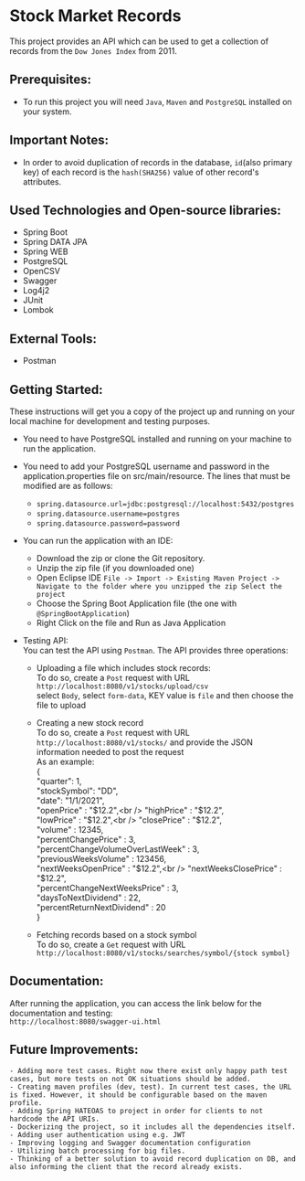 # Stock Market Records
This project provides an API which can be used to get a collection of records from the `Dow Jones Index` from 2011.

## Prerequisites:
- To run this project you will need `Java`, `Maven` and `PostgreSQL` installed on your system.

## Important Notes:
- In order to avoid duplication of records in the database, `id`(also primary key) of each record is the `hash(SHA256)` value of other record's attributes.

## Used Technologies and Open-source libraries:
 - Spring Boot
 - Spring DATA JPA
 - Spring WEB
 - PostgreSQL
 - OpenCSV
 - Swagger
 - Log4j2
 - JUnit
 - Lombok

## External Tools:
- Postman

## Getting Started:
These instructions will get you a copy of the project up and running on your local machine for development and testing purposes.
- You need to have PostgreSQL installed and running on your machine to run the application.
- You need to add your PostgreSQL username and password in the application.properties file on src/main/resource. 
The lines that must be modified are as follows:
    - `spring.datasource.url=jdbc:postgresql://localhost:5432/postgres`
    - `spring.datasource.username=postgres`
    - `spring.datasource.password=password`
- You can run the application with an IDE:
    - Download the zip or clone the Git repository.
    - Unzip the zip file (if you downloaded one)
    - Open Eclipse IDE
        `File -> Import -> Existing Maven Project -> Navigate to the folder where you unzipped the zip
        Select the project`
    - Choose the Spring Boot Application file (the one with `@SpringBootApplication`)
    - Right Click on the file and Run as Java Application
    
- Testing API:<br />
You can test the API using `Postman`. The API provides three operations:
    
    - Uploading a file which includes stock records:<br />
    To do so, create a `Post` request with URL `http://localhost:8080/v1/stocks/upload/csv` <br />
    select `Body`, select `form-data`, KEY value is `file` and then choose the file to upload
    
    - Creating a new stock record <br />
    To do so, create a `Post` request with URL `http://localhost:8080/v1/stocks/` and provide the JSON information needed to post the request <br />
    As an example:<br />
    {<br />
        "quarter": 1,<br />
        "stockSymbol": "DD",<br />
        "date": "1/1/2021",<br />
        "openPrice" : "$12.2",<br />
        "highPrice" : "$12.2",<br />
        "lowPrice" : "$12.2",<br />
        "closePrice" : "$12.2",<br />
        "volume" : 12345,<br />
        "percentChangePrice" : 3,<br />
        "percentChangeVolumeOverLastWeek" : 3,<br />
        "previousWeeksVolume" : 123456,<br />
        "nextWeeksOpenPrice" : "$12.2",<br />
        "nextWeeksClosePrice" : "$12.2",<br />
        "percentChangeNextWeeksPrice" : 3,<br />
        "daysToNextDividend" : 22,<br />
        "percentReturnNextDividend" : 20<br />
    }
    
    - Fetching records based on a stock symbol<br />
    To do so, create a `Get` request with URL `http://localhost:8080/v1/stocks/searches/symbol/{stock symbol}`
    
## Documentation:
After running the application, you can access the link below for the documentation and testing:<br />
     `http://localhost:8080/swagger-ui.html`

## Future Improvements:
    - Adding more test cases. Right now there exist only happy path test cases, but more tests on not OK situations should be added.
    - Creating maven profiles (dev, test). In current test cases, the URL is fixed. However, it should be configurable based on the maven profile.
    - Adding Spring HATEOAS to project in order for clients to not hardcode the API URIs.
    - Dockerizing the project, so it includes all the dependencies itself.
    - Adding user authentication using e.g. JWT
    - Improving logging and Swagger documentation configuration
    - Utilizing batch processing for big files.
    - Thinking of a better solution to avoid record duplication on DB, and also informing the client that the record already exists.
    